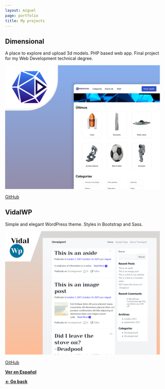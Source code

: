 ```yaml
---
layout: miguel
page: portfolio
title: My projects
---
```


## Dimensional

A place to explore and upload 3d models. PHP based web app. Final project for my Web Development technical degree.

[![Dimensional](assets/images/projects/dimensional-poster.png)](https://github.com/migvidal/dimensional)

[<i class="fab fa-github"></i> GitHub](https://github.com/migvidal/dimensional)


## VidalWP

Simple and elegant WordPress theme. Styles in Bootstrap and Sass.

[![VidalWP](assets/images/projects/vidalwp-poster.png)](https://github.com/migvidal/vidalwp)

[<i class="fab fa-github"></i> GitHub](https://github.com/migvidal/vidalwp)

**[Ver en Español](/portfolio)**

**[&#8592; Go back](./)**
